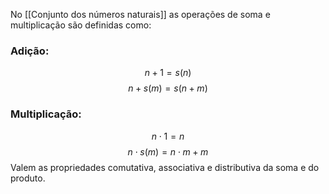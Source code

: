 No [[Conjunto dos números naturais]] as operações de soma e multiplicação são definidas como:
### Adição:
$$
n+1 = s(n)
$$
$$
n+s(m) = s(n+m)
$$
### Multiplicação:
$$
n \cdot 1 = n
$$
$$
n \cdot s(m) = n\cdot m + m
$$
Valem as propriedades comutativa, associativa e distributiva da soma e do produto.